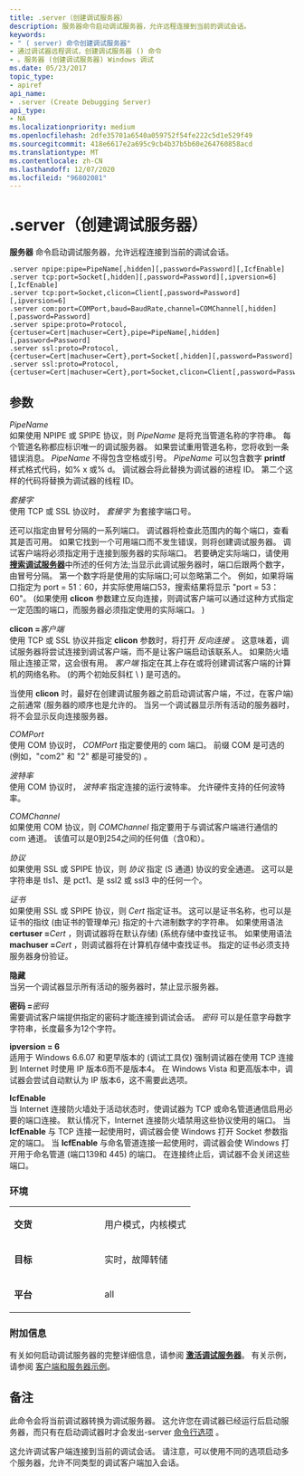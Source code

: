 ```yaml
---
title: .server（创建调试服务器）
description: 服务器命令启动调试服务器，允许远程连接到当前的调试会话。
keywords:
- " ( server) 命令创建调试服务器"
- 通过调试器远程调试，创建调试服务器 () 命令
- 。服务器 (创建调试服务器) Windows 调试
ms.date: 05/23/2017
topic_type:
- apiref
api_name:
- .server (Create Debugging Server)
api_type:
- NA
ms.localizationpriority: medium
ms.openlocfilehash: 2dfe35701a6540a059752f54fe222c5d1e529f49
ms.sourcegitcommit: 418e6617e2a695c9cb4b37b5b60e264760858acd
ms.translationtype: MT
ms.contentlocale: zh-CN
ms.lasthandoff: 12/07/2020
ms.locfileid: "96802081"
---
```

# <a name="server-create-debugging-server"></a>.server（创建调试服务器）


**服务器** 命令启动调试服务器，允许远程连接到当前的调试会话。

```dbgcmd
.server npipe:pipe=PipeName[,hidden][,password=Password][,IcfEnable] 
.server tcp:port=Socket[,hidden][,password=Password][,ipversion=6][,IcfEnable] 
.server tcp:port=Socket,clicon=Client[,password=Password][,ipversion=6] 
.server com:port=COMPort,baud=BaudRate,channel=COMChannel[,hidden][,password=Password] 
.server spipe:proto=Protocol,{certuser=Cert|machuser=Cert},pipe=PipeName[,hidden][,password=Password] 
.server ssl:proto=Protocol,{certuser=Cert|machuser=Cert},port=Socket[,hidden][,password=Password] 
.server ssl:proto=Protocol,{certuser=Cert|machuser=Cert},port=Socket,clicon=Client[,password=Password] 
```

## <a name="span-idddk_meta_create_debugging_server_dbgspanspan-idddk_meta_create_debugging_server_dbgspanparameters"></a><span id="ddk_meta_create_debugging_server_dbg"></span><span id="DDK_META_CREATE_DEBUGGING_SERVER_DBG"></span>参数


<span id="_______PipeName______"></span><span id="_______pipename______"></span><span id="_______PIPENAME______"></span>*PipeName*   
如果使用 NPIPE 或 SPIPE 协议，则 *PipeName* 是将充当管道名称的字符串。 每个管道名称都应标识唯一的调试服务器。 如果尝试重用管道名称，您将收到一条错误消息。 *PipeName* 不得包含空格或引号。 *PipeName* 可以包含数字 **printf** 样式格式代码，如% x 或% d。 调试器会将此替换为调试器的进程 ID。 第二个这样的代码将替换为调试器的线程 ID。

<span id="_______Socket______"></span><span id="_______socket______"></span><span id="_______SOCKET______"></span>*套接字*   
使用 TCP 或 SSL 协议时， *套接字* 为套接字端口号。

还可以指定由冒号分隔的一系列端口。 调试器将检查此范围内的每个端口，查看其是否可用。 如果它找到一个可用端口而不发生错误，则将创建调试服务器。 调试客户端将必须指定用于连接到服务器的实际端口。 若要确定实际端口，请使用 [**搜索调试服务器**](searching-for-debugging-servers.md)中所述的任何方法;当显示此调试服务器时，端口后跟两个数字，由冒号分隔。 第一个数字将是使用的实际端口;可以忽略第二个。 例如，如果将端口指定为 port = 51：60，并实际使用端口53，搜索结果将显示 "port = 53： 60"。  (如果使用 **clicon** 参数建立反向连接，则调试客户端可以通过这种方式指定一定范围的端口，而服务器必须指定使用的实际端口。 ) 

<span id="clicon_Client"></span><span id="clicon_client"></span><span id="CLICON_CLIENT"></span>**clicon =**<em>客户端</em>  
使用 TCP 或 SSL 协议并指定 **clicon** 参数时，将打开 *反向连接* 。 这意味着，调试服务器将尝试连接到调试客户端，而不是让客户端启动该联系人。 如果防火墙阻止连接正常，这会很有用。 *客户端* 指定在其上存在或将创建调试客户端的计算机的网络名称。  (的两个初始反斜杠 \\ \) 是可选的。

当使用 **clicon** 时，最好在创建调试服务器之前启动调试客户端，不过，在客户端) 之前通常 (服务器的顺序也是允许的。 当另一个调试器显示所有活动的服务器时，将不会显示反向连接服务器。

<span id="_______COMPort______"></span><span id="_______comport______"></span><span id="_______COMPORT______"></span>*COMPort*   
使用 COM 协议时， *COMPort* 指定要使用的 com 端口。 前缀 COM 是可选的 (例如，"com2" 和 "2" 都是可接受的) 。

<span id="_______BaudRate______"></span><span id="_______baudrate______"></span><span id="_______BAUDRATE______"></span>*波特率*   
使用 COM 协议时， *波特率* 指定连接的运行波特率。 允许硬件支持的任何波特率。

<span id="_______COMChannel______"></span><span id="_______comchannel______"></span><span id="_______COMCHANNEL______"></span>*COMChannel*   
如果使用 COM 协议，则 *COMChannel* 指定要用于与调试客户端进行通信的 com 通道。 该值可以是0到254之间的任何值（含0和）。

<span id="_______Protocol______"></span><span id="_______protocol______"></span><span id="_______PROTOCOL______"></span>*协议*   
如果使用 SSL 或 SPIPE 协议，则 *协议* 指定 (S 通道) 协议的安全通道。 这可以是字符串是 tls1、是 pct1、是 ssl2 或 ssl3 中的任何一个。

<span id="_______Cert______"></span><span id="_______cert______"></span><span id="_______CERT______"></span>*证书*   
如果使用 SSL 或 SPIPE 协议，则 *Cert* 指定证书。 这可以是证书名称，也可以是证书的指纹 (由证书的管理单元) 指定的十六进制数字的字符串。 如果使用语法 **certuser =**<em>Cert</em> ，则调试器将在默认存储)  (系统存储中查找证书。 如果使用语法 **machuser =**<em>Cert</em> ，则调试器将在计算机存储中查找证书。 指定的证书必须支持服务器身份验证。

<span id="_______hidden______"></span><span id="_______HIDDEN______"></span>**隐藏**   
当另一个调试器显示所有活动的服务器时，禁止显示服务器。

<span id="password_Password"></span><span id="password_password"></span><span id="PASSWORD_PASSWORD"></span>**密码 =**<em>密码</em>  
需要调试客户端提供指定的密码才能连接到调试会话。 *密码* 可以是任意字母数字字符串，长度最多为12个字符。

<span id="_______ipversion_6______"></span><span id="_______IPVERSION_6______"></span>**ipversion = 6**   
适用于 Windows 6.6.07 和更早版本的 (调试工具仅) 强制调试器在使用 TCP 连接到 Internet 时使用 IP 版本6而不是版本4。 在 Windows Vista 和更高版本中，调试器会尝试自动默认为 IP 版本6，这不需要此选项。

<span id="_______IcfEnable______"></span><span id="_______icfenable______"></span><span id="_______ICFENABLE______"></span>**IcfEnable**   
当 Internet 连接防火墙处于活动状态时，使调试器为 TCP 或命名管道通信启用必要的端口连接。 默认情况下，Internet 连接防火墙禁用这些协议使用的端口。 当 **IcfEnable** 与 TCP 连接一起使用时，调试器会使 Windows 打开 Socket 参数指定的端口。 当 **IcfEnable** 与命名管道连接一起使用时，调试器会使 Windows 打开用于命名管道 (端口139和 445) 的端口。 在连接终止后，调试器不会关闭这些端口。

### <a name="span-idenvironmentspanspan-idenvironmentspanspan-idenvironmentspanenvironment"></a><span id="Environment"></span><span id="environment"></span><span id="ENVIRONMENT"></span>环境

<table>
<colgroup>
<col width="50%" />
<col width="50%" />
</colgroup>
<tbody>
<tr class="odd">
<td align="left"><p><strong>交货</strong></p></td>
<td align="left"><p>用户模式，内核模式</p></td>
</tr>
<tr class="even">
<td align="left"><p><strong>目标</strong></p></td>
<td align="left"><p>实时，故障转储</p></td>
</tr>
<tr class="odd">
<td align="left"><p><strong>平台</strong></p></td>
<td align="left"><p>all</p></td>
</tr>
</tbody>
</table>

 

### <a name="span-idadditional_informationspanspan-idadditional_informationspanspan-idadditional_informationspanadditional-information"></a><span id="Additional_Information"></span><span id="additional_information"></span><span id="ADDITIONAL_INFORMATION"></span>附加信息

有关如何启动调试服务器的完整详细信息，请参阅 [**激活调试服务器**](activating-a-debugging-server.md)。 有关示例，请参阅 [客户端和服务器示例](client-and-server-examples.md)。

<a name="remarks"></a>备注
-------

此命令会将当前调试器转换为调试服务器。 这允许您在调试器已经运行后启动服务器，而只有在启动调试器时才会发出-server [命令行选项](command-line-options.md) 。

这允许调试客户端连接到当前的调试会话。 请注意，可以使用不同的选项启动多个服务器，允许不同类型的调试客户端加入会话。

 

 





